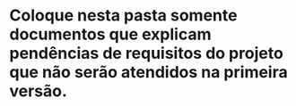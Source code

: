 # Coloque nesta pasta somente documentos que explicam pendências de requisitos do projeto que não serão atendidos na primeira versão.